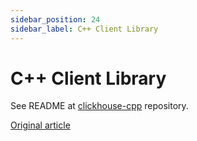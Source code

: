 ```yaml
---
sidebar_position: 24
sidebar_label: C++ Client Library
---
```


# C++ Client Library

See README at [clickhouse-cpp](https://github.com/ClickHouse/clickhouse-cpp) repository.

[Original article](https://clickhouse.com/docs/en/interfaces/cpp/) <!--hide-->
